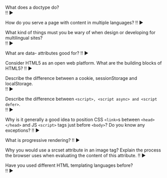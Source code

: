 What does a doctype do?  
!!
▶

How do you serve a page with content in multiple languages? 
!!
▶

What kind of things must you be wary of when design or developing for multilingual sites?  
!!
▶

What are data- attributes good for?
!!
▶

Consider HTML5 as an open web platform. What are the building blocks of HTML5? 
!!
▶

Describe the difference between a cookie, sessionStorage and localStorage.  
!!
▶

Describe the difference between `<script>, <script async> and <script defer>`.  
!!
▶

Why is it generally a good idea to position CSS `<link>`s between `<head></head>` and JS `<script>` tags just before `<body>`? Do you know any exceptions?
!!
▶

What is progressive rendering? 
!! 
▶

Why you would use a srcset attribute in an image tag? Explain the process the browser uses when evaluating the content of this attribute. 
!!
▶

Have you used different HTML templating languages before?  
!!
▶